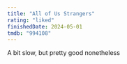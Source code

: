 ```yaml
---
title: "All of Us Strangers"
rating: "liked"
finishedDate: 2024-05-01
tmdb: "994108"
---
```


A bit slow, but pretty good nonetheless 
